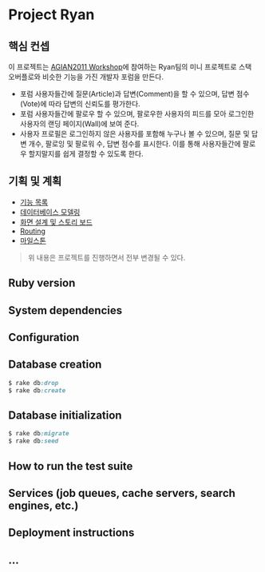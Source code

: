 # Project Ryan

## 핵심 컨셉

이 프로젝트는 [AGIAN2011 Workshop](http://rorlab.org/schedules/1)에 참여하는 Ryan팀의 미니 프로젝트로 스택 오버플로와 비슷한 기능을 가진 개발자 포럼을 만든다.

-   포럼 사용자들간에 질문(Article)과 답변(Comment)을 할 수 있으며, 답변 점수(Vote)에 따라 답변의 신뢰도를 평가한다.
-   포럼 사용자들간에 팔로우 할 수 있으며, 팔로우한 사용자의 피드를 모아 로그인한 사용자의 랜딩 페이지(Wall)에 보여 준다.
-   사용자 프로필은 로그인하지 않은 사용자를 포함해 누구나 볼 수 있으며, 질문 및 답변 개수, 팔로잉 및 팔로워 수, 답변 점수를 표시한다. 이를 통해 사용자들간에 팔로우 할지말지를 쉽게 결정할 수 있도록 한다.

## 기획 및 계획

-   [기능 목록](_planning/README.md)
-   [데이터베이스 모델링](_planning/ERD.png)
-   [화면 설계 및 스토리 보드](https://goo.gl/K8sUc1)
-   [Routing](config/routes.rb)
-   [마일스톤](_planning/MILESTONES.md)

> 위 내용은 프로젝트를 진행하면서 전부 변경될 수 있다.

## Ruby version

## System dependencies

## Configuration

## Database creation
``` ruby
$ rake db:drop
$ rake db:create
```

## Database initialization
``` ruby
$ rake db:migrate
$ rake db:seed
```

## How to run the test suite

## Services (job queues, cache servers, search engines, etc.)

## Deployment instructions

## ...